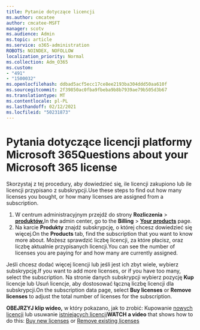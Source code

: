```yaml
---
title: Pytanie dotyczące licencji
ms.author: cmcatee
author: cmcatee-MSFT
manager: scotv
ms.audience: Admin
ms.topic: article
ms.service: o365-administration
ROBOTS: NOINDEX, NOFOLLOW
localization_priority: Normal
ms.collection: Adm_O365
ms.custom:
- "491"
- "1500032"
ms.openlocfilehash: ddbad5acf5ecc17ce8ee2193ba304ddd50aa610f
ms.sourcegitcommit: 2f39850ac0fba9fbeba9b8b7939ae79b505d3b67
ms.translationtype: MT
ms.contentlocale: pl-PL
ms.lasthandoff: 02/12/2021
ms.locfileid: "50231873"
---
```

# <a name="questions-about-your-microsoft-365-license"></a><span data-ttu-id="8cdcd-102">Pytania dotyczące licencji platformy Microsoft 365</span><span class="sxs-lookup"><span data-stu-id="8cdcd-102">Questions about your Microsoft 365 license</span></span>

<span data-ttu-id="8cdcd-103">Skorzystaj z tej procedury, aby dowiedzieć się, ile licencji zakupiono lub ile licencji przypisano z subskrypcji.</span><span class="sxs-lookup"><span data-stu-id="8cdcd-103">Use these steps to find out how many licenses you bought, or how many licenses are assigned from a subscription.</span></span>
  
1. <span data-ttu-id="8cdcd-104">W centrum administracyjnym przejdź do strony **Rozliczenia** \> **[produktów.](https://go.microsoft.com/fwlink/p/?linkid=842054)**</span><span class="sxs-lookup"><span data-stu-id="8cdcd-104">In the admin center, go to the **Billing** \> **[Your products](https://go.microsoft.com/fwlink/p/?linkid=842054)** page.</span></span>
2. <span data-ttu-id="8cdcd-105">Na karcie **Produkty** znajdź subskrypcję, o której chcesz dowiedzieć się więcej.</span><span class="sxs-lookup"><span data-stu-id="8cdcd-105">On the **Products** tab, find the subscription that you want to know more about.</span></span> <span data-ttu-id="8cdcd-106">Możesz sprawdzić liczbę licencji, za które płacisz, oraz liczbę aktualnie przypisanych licencji.</span><span class="sxs-lookup"><span data-stu-id="8cdcd-106">You can see the number of licenses you are paying for and how many are currently assigned.</span></span>

<span data-ttu-id="8cdcd-107">Jeśli chcesz dodać więcej licencji lub jeśli jest ich zbyt wiele, wybierz subskrypcję.</span><span class="sxs-lookup"><span data-stu-id="8cdcd-107">If you want to add more licenses, or if you have too many, select the subscription.</span></span> <span data-ttu-id="8cdcd-108">Na stronie danych subskrypcji wybierz pozycję  **Kup** licencje lub Usuń licencje, aby dostosować łączną liczbę licencji dla subskrypcji.</span><span class="sxs-lookup"><span data-stu-id="8cdcd-108">On the subscription data page, select **Buy licenses** or **Remove licenses** to adjust the total number of licenses for the subscription.</span></span>

<span data-ttu-id="8cdcd-109">**OBEJRZYJ klip wideo,** w który pokazano, jak to zrobić: Kupowanie [nowych licencji](https://go.microsoft.com/fwlink/p/?linkid=2154857) lub usuwanie [istniejących licencji](https://go.microsoft.com/fwlink/p/?linkid=2154938)</span><span class="sxs-lookup"><span data-stu-id="8cdcd-109">**WATCH a video** that shows how to do this: [Buy new licenses](https://go.microsoft.com/fwlink/p/?linkid=2154857) or [Remove existing licenses](https://go.microsoft.com/fwlink/p/?linkid=2154938)</span></span>